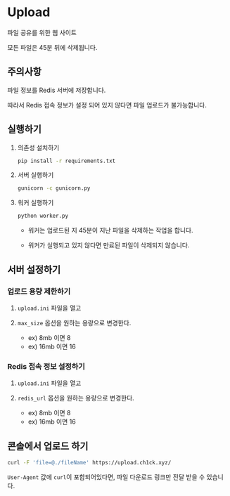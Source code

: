 # Upload

파일 공유를 위한 웹 사이트

모든 파일은 45분 뒤에 삭제됩니다.

## 주의사항

파일 정보를 Redis 서버에 저장합니다.

따라서 Redis 접속 정보가 설정 되어 있지 않다면 파일 업로드가 불가능합니다.

## 실행하기

1. 의존성 설치하기

    ```bash
    pip install -r requirements.txt
    ```

2. 서버 실행하기

    ```bash
    gunicorn -c gunicorn.py
    ```

3. 워커 실행하기

   ```bash
   python worker.py
   ```

   - 워커는 업로드된 지 45분이 지난 파일을 삭제하는 작업을 합니다.

   - 워커가 실행되고 있지 않다면 만료된 파일이 삭제되지 않습니다.

## 서버 설정하기

### 업로드 용량 제한하기

1. `upload.ini` 파일을 열고

2. `max_size` 옵션을 원하는 용량으로 변경한다.
    - ex) 8mb 이면 8
    - ex) 16mb 이면 16

### Redis 접속 정보 설정하기

1. `upload.ini` 파일을 열고

2. `redis_url` 옵션을 원하는 용량으로 변경한다.
    - ex) 8mb 이면 8
    - ex) 16mb 이면 16

## 콘솔에서 업로드 하기

```bash
curl -F 'file=@./fileName' https://upload.ch1ck.xyz/
```

`User-Agent` 값에 `curl`이 포함되어있다면, 파일 다운로드 링크만 전달 받을 수 있습니다.
